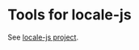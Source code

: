 # Tools for locale-js

See [locale-js project](https://github.com/chleck/locale-tools "i18n for Javascript").
